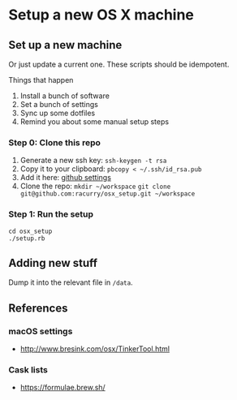 # Setup a new OS X machine

## Set up a new machine

Or just update a current one.  These scripts should be idempotent.

Things that happen
1. Install a bunch of software
2. Set a bunch of settings
3. Sync up some dotfiles
4. Remind you about some manual setup steps

### Step 0: Clone this repo

1. Generate a new ssh key:
`ssh-keygen -t rsa`
2. Copy it to your clipboard:
`pbcopy < ~/.ssh/id_rsa.pub`
3. Add it here: [github settings](https://github.com/settings/keys)
4. Clone the repo:
`mkdir ~/workspace`
`git clone git@github.com:racurry/osx_setup.git ~/workspace`

### Step 1: Run the setup

```
cd osx_setup
./setup.rb
```

## Adding new stuff

Dump it into the relevant file in `/data`.

## References

### macOS settings
- http://www.bresink.com/osx/TinkerTool.html

### Cask lists
- https://formulae.brew.sh/
